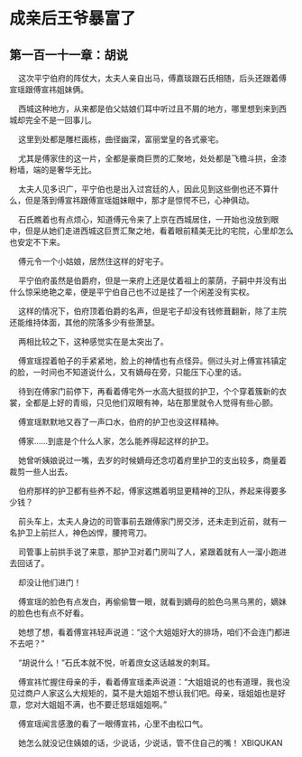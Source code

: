 # 成亲后王爷暴富了 
 ## 第一百一十一章：胡说
     这次平宁伯府的阵仗大，太夫人亲自出马，傅嘉琰跟石氏相随，后头还跟着傅宣瑶跟傅宣祎姐妹俩。

    西城这种地方，从来都是伯父姑娘们耳中听过且不屑的地方，哪里想到来到西城却完全不是一回事儿。

    这里到处都是雕栏画栋，曲径幽深，富丽堂皇的各式豪宅。

    尤其是傅家住的这一片，全都是豪商巨贾的汇聚地，处处都是飞檐斗拱，金漆粉墙，端的是奢华无比。

    太夫人见多识广，平宁伯也是出入过宫廷的人，因此见到这些倒也还不算什么，但是落到傅宣祎跟傅宣瑶姐妹眼中，那才是惊愕不已，心神俱动。

    石氏瞧着也有点烦心，知道傅元令来了上京在西城居住，一开始也没放到眼中，但是从她们走进西城这巨贾汇聚之地，看着眼前精美无比的宅院，心里却怎么也安定不下来。

    傅元令一个小姑娘，居然住这样的好宅子。

    平宁伯府虽然是伯爵府，但是一来府上还是仗着祖上的蒙荫，子嗣中并没有出什么惊采绝艳之辈，便是平宁伯自己也不过是挂了一个闲差没有实权。

    这样的情况下，伯府顶着伯爵的名声，但是宅子却没有钱修葺翻新，除了主院还能维持体面，其他的院落多少有些萧瑟。

    两相比较之下，这种感觉实在是太突出了。

    傅宣瑶捏着帕子的手紧紧地，脸上的神情也有点怪异。侧过头对上傅宣祎镇定的脸，一时间也不知道说什么，又有嫡母在旁，只能压下心里的话。

    待到在傅家门前停下，再看着傅宅外一水高大挺拔的护卫，个个穿着簇新的衣裳，全都是上好的青缎，只见他们双眼有神，站在那里就令人觉得有些心颤。

    傅宣瑶默默地又吞了一声口水，伯府的护卫也没这样精神。

    傅家……到底是个什么人家，怎么能养得起这样的护卫。

    她曾听姨娘说过一嘴，去岁的时候嫡母还念叨着府里护卫的支出较多，商量着裁剪一些人出去。

    伯府那样的护卫都有些养不起，傅家这瞧着明显更精神的卫队，养起来得要多少钱？

    前头车上，太夫人身边的司管事前去跟傅家门房交涉，还未走到近前，就有一名护卫上前拦人，神色凶悍，腰挎弯刀。

    司管事上前拱手说了来意，那护卫对着门房叫了人，紧跟着就有人一溜小跑进去回话了。

    却没让他们进门！

    傅宣瑶的脸色有点发白，再偷偷瞥一眼，就看到嫡母的脸色乌黑乌黑的，嫡妹的脸色也有点不好看。

    她想了想，看着傅宣祎轻声说道：“这个大姐姐好大的排场，咱们不会连门都进不去吧？”

    “胡说什么！”石氏本就不悦，听着庶女这话越发的刺耳。

    傅宣祎忙握住母亲的手，看着傅宣瑶柔声说道：“大姐姐说的也有道理，我也没见过商户人家这么大规矩的，莫不是大姐姐不想认我们吧。母亲，瑶姐姐也是好意，您对大姐姐不满，也不要迁怒瑶姐姐啊。”

    傅宣瑶闻言感激的看了一眼傅宣祎，心里不由松口气。

    她怎么就没记住姨娘的话，少说话，少说话，管不住自己的嘴！ 
XBIQUKAN